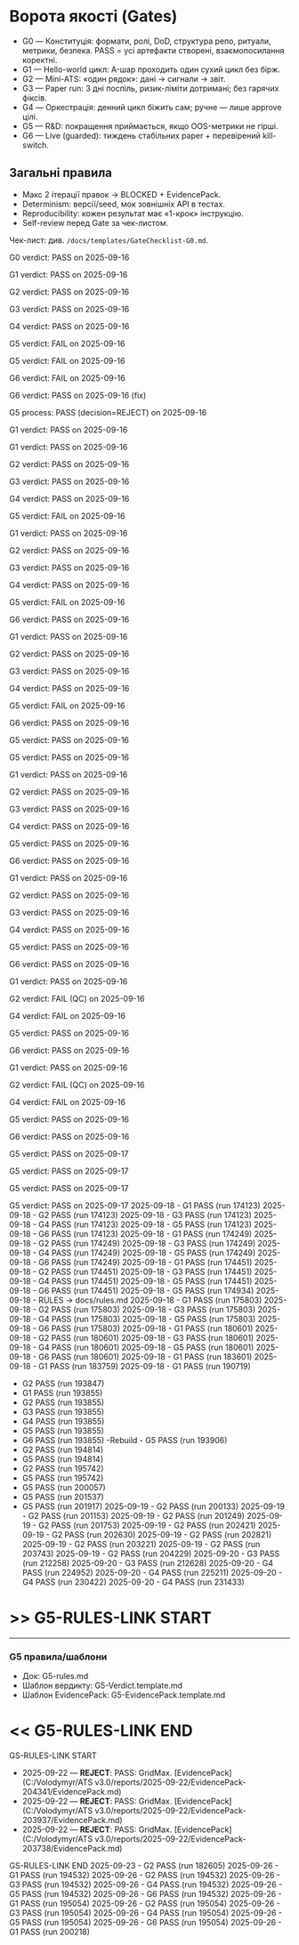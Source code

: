 # Ворота якості (Gates)
- G0 — Конституція: формати, ролі, DoD, структура репо, ритуали, метрики, безпека. PASS = усі артефакти створені, взаємопосилання коректні.
- G1 — Hello-world цикл: A-шар проходить один сухий цикл без бірж.
- G2 — Mini-ATS: «один рядок»: дані → сигнали → звіт.
- G3 — Paper run: 3 дні поспіль, ризик-ліміти дотримані; без гарячих фіксів.
- G4 — Оркестрація: денний цикл біжить сам; ручне — лише approve цілі.
- G5 — R&D: покращення приймається, якщо OOS-метрики не гірші.
- G6 — Live (guarded): тиждень стабільних paper + перевірений kill-switch.

## Загальні правила
- Макс 2 ітерації правок → BLOCKED + EvidencePack.
- Determinism: версії/seed, мок зовнішніх API в тестах.
- Reproducibility: кожен результат має «1-крок» інструкцію.
- Self-review перед Gate за чек-листом.

Чек-лист: див. `/docs/templates/GateChecklist-G0.md`.

G0 verdict: PASS on 2025-09-16

G1 verdict: PASS on 2025-09-16

G2 verdict: PASS on 2025-09-16

G3 verdict: PASS on 2025-09-16

G4 verdict: PASS on 2025-09-16

G5 verdict: FAIL on 2025-09-16

G5 verdict: FAIL on 2025-09-16

G6 verdict: FAIL on 2025-09-16

G6 verdict: PASS on 2025-09-16 (fix)

G5 process: PASS (decision=REJECT) on 2025-09-16

G1 verdict: PASS on 2025-09-16

G1 verdict: PASS on 2025-09-16

G2 verdict: PASS on 2025-09-16

G3 verdict: PASS on 2025-09-16

G4 verdict: PASS on 2025-09-16

G5 verdict: FAIL on 2025-09-16

G1 verdict: PASS on 2025-09-16

G2 verdict: PASS on 2025-09-16

G3 verdict: PASS on 2025-09-16

G4 verdict: PASS on 2025-09-16

G5 verdict: FAIL on 2025-09-16

G6 verdict: PASS on 2025-09-16

G1 verdict: PASS on 2025-09-16

G2 verdict: PASS on 2025-09-16

G3 verdict: PASS on 2025-09-16

G4 verdict: PASS on 2025-09-16

G5 verdict: FAIL on 2025-09-16

G6 verdict: PASS on 2025-09-16

G5 verdict: PASS on 2025-09-16

G5 verdict: PASS on 2025-09-16

G1 verdict: PASS on 2025-09-16

G2 verdict: PASS on 2025-09-16

G3 verdict: PASS on 2025-09-16

G4 verdict: PASS on 2025-09-16

G5 verdict: PASS on 2025-09-16

G6 verdict: PASS on 2025-09-16

G1 verdict: PASS on 2025-09-16

G2 verdict: PASS on 2025-09-16

G3 verdict: PASS on 2025-09-16

G4 verdict: PASS on 2025-09-16

G5 verdict: PASS on 2025-09-16

G6 verdict: PASS on 2025-09-16

G1 verdict: PASS on 2025-09-16

G2 verdict: FAIL (QC) on 2025-09-16

G4 verdict: FAIL on 2025-09-16

G5 verdict: PASS on 2025-09-16

G6 verdict: PASS on 2025-09-16

G1 verdict: PASS on 2025-09-16

G2 verdict: FAIL (QC) on 2025-09-16

G4 verdict: FAIL on 2025-09-16

G5 verdict: PASS on 2025-09-16

G6 verdict: PASS on 2025-09-16

G5 verdict: PASS on 2025-09-17

G5 verdict: PASS on 2025-09-17

G5 verdict: PASS on 2025-09-17

G5 verdict: PASS on 2025-09-17
2025-09-18  -  G1  PASS  (run 174123)
2025-09-18  -  G2  PASS  (run 174123)
2025-09-18  -  G3  PASS  (run 174123)
2025-09-18  -  G4  PASS  (run 174123)
2025-09-18  -  G5  PASS  (run 174123)
2025-09-18  -  G6  PASS  (run 174123)
2025-09-18  -  G1  PASS  (run 174249)
2025-09-18  -  G2  PASS  (run 174249)
2025-09-18  -  G3  PASS  (run 174249)
2025-09-18  -  G4  PASS  (run 174249)
2025-09-18  -  G5  PASS  (run 174249)
2025-09-18  -  G6  PASS  (run 174249)
2025-09-18  -  G1  PASS  (run 174451)
2025-09-18  -  G2  PASS  (run 174451)
2025-09-18  -  G3  PASS  (run 174451)
2025-09-18  -  G4  PASS  (run 174451)
2025-09-18  -  G5  PASS  (run 174451)
2025-09-18  -  G6  PASS  (run 174451)
2025-09-18  -  G5  PASS  (run 174934)
2025-09-18  -  RULES  -> docs/rules.md
2025-09-18  -  G1  PASS  (run 175803)
2025-09-18  -  G2  PASS  (run 175803)
2025-09-18  -  G3  PASS  (run 175803)
2025-09-18  -  G4  PASS  (run 175803)
2025-09-18  -  G5  PASS  (run 175803)
2025-09-18  -  G6  PASS  (run 175803)
2025-09-18  -  G1  PASS  (run 180601)
2025-09-18  -  G2  PASS  (run 180601)
2025-09-18  -  G3  PASS  (run 180601)
2025-09-18  -  G4  PASS  (run 180601)
2025-09-18  -  G5  PASS  (run 180601)
2025-09-18  -  G6  PASS  (run 180601)
2025-09-18  -  G1  PASS  (run 183601)
2025-09-18  -  G1  PASS  (run 183759)
2025-09-18  -  G1  PASS  (run 190719)
  -  G2  PASS  (run 193847)
  -  G1  PASS  (run 193855)
  -  G2  PASS  (run 193855)
  -  G3  PASS  (run 193855)
  -  G4  PASS  (run 193855)
  -  G5  PASS  (run 193855)
  -  G6  PASS  (run 193855)
-Rebuild  -  G5  PASS  (run 193906)
  -  G2  PASS  (run 194814)
  -  G5  PASS  (run 194814)
  -  G2  PASS  (run 195742)
  -  G5  PASS  (run 195742)
  -  G5  PASS  (run 200057)
  -  G5  PASS  (run 201537)
  -  G5  PASS  (run 201917)
2025-09-19  -  G2  PASS  (run 200133)
2025-09-19  -  G2  PASS  (run 201153)
2025-09-19  -  G2  PASS  (run 201249)
2025-09-19  -  G2  PASS  (run 201753)
2025-09-19  -  G2  PASS  (run 202421)
2025-09-19  -  G2  PASS  (run 202630)
2025-09-19  -  G2  PASS  (run 202821)
2025-09-19  -  G2  PASS  (run 203221)
2025-09-19  -  G2  PASS  (run 203743)
2025-09-19  -  G2  PASS  (run 204229)
2025-09-20  -  G3  PASS  (run 212258)
2025-09-20  -  G3  PASS  (run 212628)
2025-09-20  -  G4  PASS  (run 224952)
2025-09-20  -  G4  PASS  (run 225211)
2025-09-20  -  G4  PASS  (run 230422)
2025-09-20  -  G4  PASS  (run 231433)


# >> G5-RULES-LINK START
---
### G5 правила/шаблони
- Док: G5-rules.md
- Шаблон вердикту: G5-Verdict.template.md
- Шаблон EvidencePack: G5-EvidencePack.template.md
# << G5-RULES-LINK END
GS-RULES-LINK START
- 2025-09-22 — **REJECT**: PASS: GridMax. [EvidencePack](C:/Volodymyr/ATS v3.0/reports/2025-09-22/EvidencePack-204341/EvidencePack.md)
- 2025-09-22 — **REJECT**: PASS: GridMax. [EvidencePack](C:/Volodymyr/ATS v3.0/reports/2025-09-22/EvidencePack-203937/EvidencePack.md)
- 2025-09-22 — **REJECT**: PASS: GridMax. [EvidencePack](C:/Volodymyr/ATS v3.0/reports/2025-09-22/EvidencePack-203738/EvidencePack.md)



GS-RULES-LINK END
2025-09-23  -  G2  PASS  (run 182605)
2025-09-26  -  G1  PASS  (run 194532)
2025-09-26  -  G2  PASS  (run 194532)
2025-09-26  -  G3  PASS  (run 194532)
2025-09-26  -  G4  PASS  (run 194532)
2025-09-26  -  G5  PASS  (run 194532)
2025-09-26  -  G6  PASS  (run 194532)
2025-09-26  -  G1  PASS  (run 195054)
2025-09-26  -  G2  PASS  (run 195054)
2025-09-26  -  G3  PASS  (run 195054)
2025-09-26  -  G4  PASS  (run 195054)
2025-09-26  -  G5  PASS  (run 195054)
2025-09-26  -  G6  PASS  (run 195054)
2025-09-26  -  G1  PASS  (run 200218)
